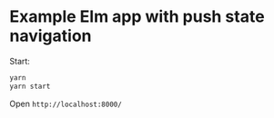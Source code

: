 # Example Elm app with push state navigation

Start:

```bash
yarn
yarn start
```

Open `http://localhost:8000/`
